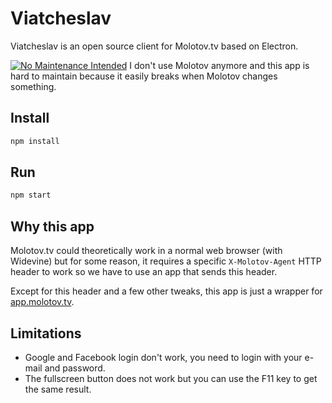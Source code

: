 # Viatcheslav

Viatcheslav is an open source client for Molotov.tv based on Electron.

[![No Maintenance Intended](http://unmaintained.tech/badge.svg)](http://unmaintained.tech/)
I don't use Molotov anymore and this app is hard to maintain because it easily breaks when Molotov changes something.

## Install

```bash
npm install
```

## Run

```bash
npm start
```

## Why this app

Molotov.tv could theoretically work in a normal web browser (with Widevine)
but for some reason, it requires a specific `X-Molotov-Agent` HTTP header to work
so we have to use an app that sends this header.

Except for this header and a few other tweaks, this app is just a wrapper for [app.molotov.tv](https://app.molotov.tv/home).

## Limitations

* Google and Facebook login don't work, you need to login with your e-mail and password.
* The fullscreen button does not work
    but you can use the F11 key to get the same result.

